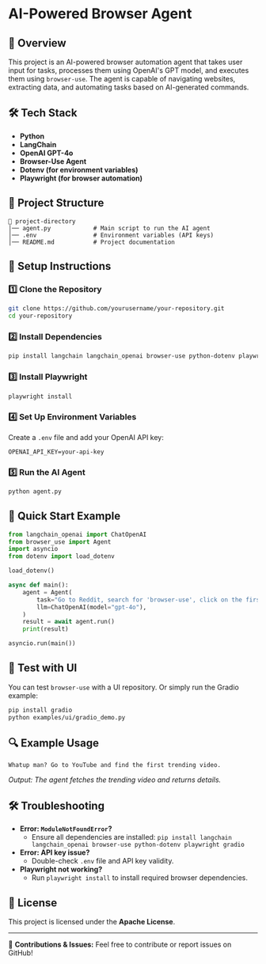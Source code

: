 # AI-Powered Browser Agent

## 🚀 Overview
This project is an AI-powered browser automation agent that takes user input for tasks, processes them using OpenAI's GPT model, and executes them using `browser-use`. The agent is capable of navigating websites, extracting data, and automating tasks based on AI-generated commands.

## 🛠️ Tech Stack
- **Python**
- **LangChain**
- **OpenAI GPT-4o**
- **Browser-Use Agent**
- **Dotenv (for environment variables)**
- **Playwright (for browser automation)**

## 📂 Project Structure
```
📁 project-directory
│── agent.py            # Main script to run the AI agent
│── .env                # Environment variables (API keys)
│── README.md           # Project documentation
```

## 🔧 Setup Instructions
### 1️⃣ Clone the Repository
```sh
git clone https://github.com/yourusername/your-repository.git
cd your-repository
```

### 2️⃣ Install Dependencies
```sh
pip install langchain langchain_openai browser-use python-dotenv playwright gradio
```

### 3️⃣ Install Playwright
```sh
playwright install
```

### 4️⃣ Set Up Environment Variables
Create a `.env` file and add your OpenAI API key:
```
OPENAI_API_KEY=your-api-key
```

### 5️⃣ Run the AI Agent
```sh
python agent.py
```

## 🎯 Quick Start Example
```python
from langchain_openai import ChatOpenAI
from browser_use import Agent
import asyncio
from dotenv import load_dotenv

load_dotenv()

async def main():
    agent = Agent(
        task="Go to Reddit, search for 'browser-use', click on the first post and return the first comment.",
        llm=ChatOpenAI(model="gpt-4o"),
    )
    result = await agent.run()
    print(result)

asyncio.run(main())
```

## 🎯 Test with UI
You can test `browser-use` with a UI repository.
Or simply run the Gradio example:
```sh
pip install gradio
python examples/ui/gradio_demo.py
```

## 🔍 Example Usage
```
Whatup man? Go to YouTube and find the first trending video.
```
*Output: The agent fetches the trending video and returns details.*

## 🛠️ Troubleshooting
- **Error: `ModuleNotFoundError`?**
  - Ensure all dependencies are installed: `pip install langchain langchain_openai browser-use python-dotenv playwright gradio`
- **Error: API key issue?**
  - Double-check `.env` file and API key validity.
- **Playwright not working?**
  - Run `playwright install` to install required browser dependencies.

## 📜 License
This project is licensed under the **Apache License**.

---

🔹 **Contributions & Issues:** Feel free to contribute or report issues on GitHub!

